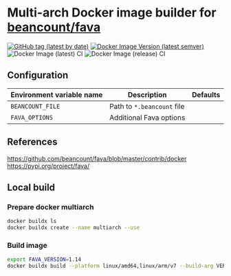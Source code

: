 # Multi-arch Docker image builder for [beancount/fava](https://github.com/beancount/fava)

[![GitHub tag (latest by date)](https://img.shields.io/github/v/tag/maxromanovsky/docker-fava)](https://github.com/maxromanovsky/docker-fava)
[![Docker Image Version (latest semver)](https://img.shields.io/docker/v/maxromanovsky/fava)](https://hub.docker.com/r/maxromanovsky/node-fava)
![Docker Image (latest) CI](https://github.com/maxromanovsky/docker-fava/workflows/Docker%20Image%20(latest)%20CI/badge.svg)
![Docker Image (release) CI](https://github.com/maxromanovsky/docker-fava/workflows/Docker%20Image%20(release)%20CI/badge.svg)

## Configuration

| Environment variable name | Description | Defaults |
|-------------------------|-----------|--------|
| `BEANCOUNT_FILE` | Path to `*.beancount` file | |
| `FAVA_OPTIONS` | Additional Fava options | |

## References
https://github.com/beancount/fava/blob/master/contrib/docker
https://pypi.org/project/fava/

## Local build
### Prepare docker multiarch
```bash
docker buildx ls
docker buildx create --name multiarch --use
```

### Build image
```bash
export FAVA_VERSION=1.14
docker buildx build --platform linux/amd64,linux/arm/v7 --build-arg VERSION=$FAVA_VERSION -t maxromanovsky/fava:${FAVA_VERSION} --push .
```
